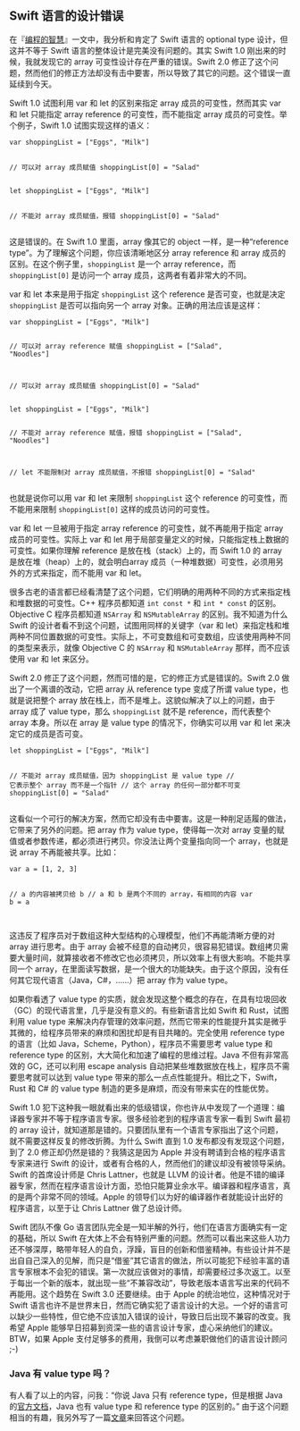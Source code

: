 <div class="inner">
<h2>Swift 语言的设计错误</h2>
<p>在『<a href="http://www.yinwang.org/blog-cn/2015/11/21/programming-philosophy">编程的智慧</a>』一文中，我分析和肯定了 Swift 语言的 optional type 设计，但这并不等于 Swift 语言的整体设计是完美没有问题的。其实 Swift 1.0 刚出来的时候，我就发现它的 array 可变性设计存在严重的错误。Swift 2.0 修正了这个问题，然而他们的修正方法却没有击中要害，所以导致了其它的问题。这个错误一直延续到今天。</p>
<p>Swift 1.0 试图利用 var 和 let 的区别来指定 array 成员的可变性，然而其实 var 和 let 只能指定 array reference 的可变性，而不能指定 array 成员的可变性。举个例子，Swift 1.0 试图实现这样的语义：</p>
<div class="language-plaintext highlighter-rouge"><div class="highlight"><pre class="highlight"><code>var shoppingList = ["Eggs", "Milk"]

// 可以对 array 成员赋值
shoppingList[0] = "Salad"
</code></pre></div></div>
<div class="language-plaintext highlighter-rouge"><div class="highlight"><pre class="highlight"><code>let shoppingList = ["Eggs", "Milk"]

// 不能对 array 成员赋值，报错
shoppingList[0] = "Salad"
</code></pre></div></div>
<p>这是错误的。在 Swift 1.0 里面，array 像其它的 object 一样，是一种“reference type”。为了理解这个问题，你应该清晰地区分 array reference 和 array 成员的区别。在这个例子里，<code class="language-plaintext highlighter-rouge">shoppingList</code> 是一个 array reference，而 <code class="language-plaintext highlighter-rouge">shoppingList[0]</code> 是访问一个 array 成员，这两者有着非常大的不同。</p>
<p>var 和 let 本来是用于指定 <code class="language-plaintext highlighter-rouge">shoppingList</code> 这个 reference 是否可变，也就是决定 <code class="language-plaintext highlighter-rouge">shoppingList</code> 是否可以指向另一个 array 对象。正确的用法应该是这样：</p>
<div class="language-plaintext highlighter-rouge"><div class="highlight"><pre class="highlight"><code>var shoppingList = ["Eggs", "Milk"]

// 可以对 array reference 赋值
shoppingList = ["Salad", "Noodles"]

// 可以对 array 成员赋值
shoppingList[0] = "Salad"
</code></pre></div></div>
<div class="language-plaintext highlighter-rouge"><div class="highlight"><pre class="highlight"><code>let shoppingList = ["Eggs", "Milk"]

// 不能对 array reference 赋值，报错
shoppingList = ["Salad", "Noodles"]

// let 不能限制对 array 成员赋值，不报错
shoppingList[0] = "Salad"
</code></pre></div></div>
<p>也就是说你可以用 var 和 let 来限制 <code class="language-plaintext highlighter-rouge">shoppingList</code> 这个 reference 的可变性，而不能用来限制 <code class="language-plaintext highlighter-rouge">shoppingList[0]</code> 这样的成员访问的可变性。</p>
<p>var 和 let 一旦被用于指定 array reference 的可变性，就不再能用于指定 array 成员的可变性。实际上 var 和 let 用于局部变量定义的时候，只能指定栈上数据的可变性。如果你理解 reference 是放在栈（stack）上的，而 Swift 1.0 的 array 是放在堆（heap）上的，就会明白array 成员（一种堆数据）可变性，必须用另外的方式来指定，而不能用 var 和 let。</p>
<p>很多古老的语言都已经看清楚了这个问题，它们明确的用两种不同的方式来指定栈和堆数据的可变性。C++ 程序员都知道 <code class="language-plaintext highlighter-rouge">int const *</code> 和 <code class="language-plaintext highlighter-rouge">int * const</code> 的区别。Objective C 程序员都知道 <code class="language-plaintext highlighter-rouge">NSArray</code> 和 <code class="language-plaintext highlighter-rouge">NSMutableArray</code> 的区别。我不知道为什么 Swift 的设计者看不到这个问题，试图用同样的关键字（var 和 let）来指定栈和堆两种不同位置数据的可变性。实际上，不可变数组和可变数组，应该使用两种不同的类型来表示，就像 Objective C 的 <code class="language-plaintext highlighter-rouge">NSArray</code> 和 <code class="language-plaintext highlighter-rouge">NSMutableArray</code> 那样，而不应该使用 var 和 let 来区分。</p>
<p>Swift 2.0 修正了这个问题，然而可惜的是，它的修正方式是错误的。Swift 2.0 做出了一个离谱的改动，它把 array 从 reference type 变成了所谓 value type，也就是说把整个 array 放在栈上，而不是堆上。这貌似解决了以上的问题，由于 array 成了 value type，那么  <code class="language-plaintext highlighter-rouge">shoppingList</code> 就不是  reference，而代表整个 array 本身。所以在 array 是 value type 的情况下，你确实可以用 var 和 let 来决定它的成员是否可变。</p>
<div class="language-plaintext highlighter-rouge"><div class="highlight"><pre class="highlight"><code>let shoppingList = ["Eggs", "Milk"]

// 不能对 array 成员赋值，因为 shoppingList 是 value type
// 它表示整个 array 而不是一个指针
// 这个 array 的任何一部分都不可变
shoppingList[0] = "Salad"
</code></pre></div></div>
<p>这看似一个可行的解决方案，然而它却没有击中要害。这是一种削足适履的做法，它带来了另外的问题。把 array 作为 value type，使得每一次对 array 变量的赋值或者参数传递，都必须进行拷贝。你没法让两个变量指向同一个 array，也就是说 array 不再能被共享。比如：</p>
<div class="language-plaintext highlighter-rouge"><div class="highlight"><pre class="highlight"><code>var a = [1, 2, 3]

// a 的内容被拷贝给 b
// a 和 b 是两个不同的 array，有相同的内容
var b = a   
</code></pre></div></div>
<p>这违反了程序员对于数组这种大型结构的心理模型，他们不再能清晰方便的对 array 进行思考。由于 array 会被不经意的自动拷贝，很容易犯错误。数组拷贝需要大量时间，就算接收者不修改它也必须拷贝，所以效率上有很大影响。不能共享同一个 array，在里面读写数据，是一个很大的功能缺失。由于这个原因，没有任何其它现代语言（Java，C#，……）把 array 作为 value type。</p>
<p>如果你看透了 value type 的实质，就会发现这整个概念的存在，在具有垃圾回收（GC）的现代语言里，几乎是没有意义的。有些新语言比如 Swift 和 Rust，试图利用 value type 来解决内存管理的效率问题，然而它带来的性能提升其实是微乎其微的，给程序员带来的麻烦和困扰却是有目共睹的。完全使用 reference type 的语言（比如 Java，Scheme，Python），程序员不需要思考 value type 和 reference type 的区别，大大简化和加速了编程的思维过程。Java 不但有非常高效的 GC，还可以利用 escape analysis 自动把某些堆数据放在栈上，程序员不需要思考就可以达到 value type 带来的那么一点点性能提升。相比之下，Swift，Rust 和 C# 的 value type 制造的更多是麻烦，而没有带来实在的性能优势。</p>
<p>Swift 1.0 犯下这种我一眼就看出来的低级错误，你也许从中发现了一个道理：编译器专家并不等于程序语言专家。很多经验老到的程序语言专家一看到 Swift 最初的 array 设计，就知道那是错的。只要团队里有一个语言专家指出了这个问题，就不需要这样反复的修改折腾。为什么 Swift 直到 1.0 发布都没有发现这个问题，到了 2.0 修正却仍然是错的？我猜这是因为 Apple 并没有聘请到合格的程序语言专家来进行 Swift 的设计，或者有合格的人，然而他们的建议却没有被领导采纳。Swift 的首席设计师是 Chris Lattner，也就是 LLVM 的设计者。他是不错的编译器专家，然而在程序语言设计方面，恐怕只能算业余水平。编译器和程序语言，真的是两个非常不同的领域。Apple 的领导们以为好的编译器作者就能设计出好的程序语言，以至于让 Chris Lattner 做了总设计师。</p>
<p>Swift 团队不像 Go 语言团队完全是一知半解的外行，他们在语言方面确实有一定的基础，所以 Swift 在大体上不会有特别严重的问题。然而可以看出来这些人功力还不够深厚，略带年轻人的自负，浮躁，盲目的创新和借鉴精神。有些设计并不是出自自己深入的见解，而只是“借鉴”其它语言的做法，所以可能犯下经验丰富的语言专家根本不会犯的错误。第一次就应该做对的事情，却需要经过多次返工。以至于每出一个新的版本，就出现一些“不兼容改动”，导致老版本语言写出来的代码不再能用。这个趋势在 Swift 3.0 还要继续。由于 Apple 的统治地位，这种情况对于 Swift 语言也许不是世界末日，然而它确实犯了语言设计的大忌。一个好的语言可以缺少一些特性，但它绝不应该加入错误的设计，导致日后出现不兼容的改变。我希望 Apple 能够早日招募到资深一些的语言设计专家，虚心采纳他们的建议。BTW，如果 Apple 支付足够多的费用，我倒可以考虑兼职做他们的语言设计顾问 ;-)</p>
<h3 id="java-有-value-type-吗">Java 有 value type 吗？</h3>
<p>有人看了以上的内容，问我：“你说 Java 只有 reference type，但是根据 Java 的<a href="http://docs.oracle.com/javase/tutorial/java/nutsandbolts/datatypes.html">官方文档</a>，Java 也有 value type 和 reference type 的区别的。” 由于这个问题相当的有趣，我另外写了一篇<a href="http://www.yinwang.org/blog-cn/2016/06/08/java-value-type">文章</a>来回答这个问题。</p>
</div>
<div class="ad-banner" style="margin-top: 5px">
<script async src="//pagead2.googlesyndication.com/pagead/js/adsbygoogle.js"></script>
<ins class="adsbygoogle"
                    style="display:inline-block;width:100%;height:90px"
                    data-ad-client="ca-pub-1331524016319584"
                    data-ad-slot="6657867155"></ins>
<script>(adsbygoogle = window.adsbygoogle || []).push({});</script>
</div>
<script data-ad-client="ca-pub-1331524016319584" async
            src="https://pagead2.googlesyndication.com/pagead/js/adsbygoogle.js">
</script>
    
